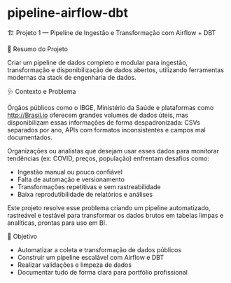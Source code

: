 # pipeline-airflow-dbt

🏗️ Projeto 1 — Pipeline de Ingestão e Transformação com Airflow + DBT

📌 Resumo do Projeto

Criar um pipeline de dados completo e modular para ingestão, transformação e disponibilização de dados abertos, utilizando ferramentas modernas da stack de engenharia de dados.

🩺 Contexto e Problema

Órgãos públicos como o IBGE, Ministério da Saúde e plataformas como http://Brasil.io  oferecem grandes volumes de dados úteis, mas disponibilizam essas informações de forma despadronizada: CSVs separados por ano, APIs com formatos inconsistentes e campos mal documentados.

Organizações ou analistas que desejam usar esses dados para monitorar tendências (ex: COVID, preços, população) enfrentam desafios como:

* Ingestão manual ou pouco confiável
* Falta de automação e versionamento
* Transformações repetitivas e sem rastreabilidade
* Baixa reprodutibilidade de relatórios e análises

Este projeto resolve esse problema criando um pipeline automatizado, rastreável e testável para transformar os dados brutos em tabelas limpas e analíticas, prontas para uso em BI.

🎯 Objetivo

* Automatizar a coleta e transformação de dados públicos
* Construir um pipeline escalável com Airflow e DBT
* Realizar validações e limpeza de dados
* Documentar tudo de forma clara para portfólio profissional
